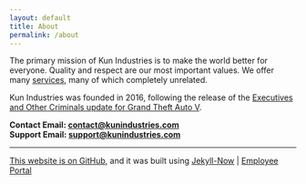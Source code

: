 ```yaml
---
layout: default
title: About
permalink: /about
---
```


The primary mission of Kun Industries is to make the world better for everyone. Quality and respect are our most important values. We offer many [services](https://kunindustries.com/services/), many of which completely unrelated.

Kun Industries was founded in 2016, following the release of the [Executives and Other Criminals update for Grand Theft Auto V](https://gta.fandom.com/wiki/GTA_Online:_Executives_and_Other_Criminals).

**Contact Email: [contact@kunindustries.com](mailto:contact@kunindustries.com)**  
**Support Email: [support@kunindustries.com](mailto:support@kunindustries.com)**  

---

[This website is on GitHub](https://github.com/kunindustries/kunindustries.github.io), and it was built using [Jekyll-Now](https://github.com/barryclark/jekyll-now) \| [Employee Portal](http://employee.kunindustries.com)
